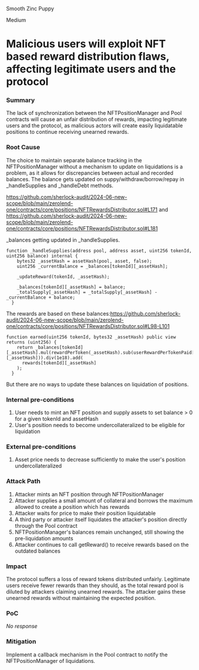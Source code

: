 Smooth Zinc Puppy

Medium

# Malicious users will exploit NFT based reward distribution flaws, affecting legitimate users and the protocol

### Summary

The lack of synchronization between the NFTPositionManager and Pool contracts will cause an unfair distribution of rewards, impacting legitimate users and the protocol, as malicious actors will create easily liquidatable positions to continue receiving unearned rewards.

### Root Cause

The choice to maintain separate balance tracking in the NFTPositionManager without a mechanism to update on liquidations is a problem, as it allows for discrepancies between actual and recorded balances. The balance gets updated on suppy/withdraw/borrow/repay  in _handleSupplies and _handleDebt methods.

https://github.com/sherlock-audit/2024-06-new-scope/blob/main/zerolend-one/contracts/core/positions/NFTRewardsDistributor.sol#L171 and https://github.com/sherlock-audit/2024-06-new-scope/blob/main/zerolend-one/contracts/core/positions/NFTRewardsDistributor.sol#L181

_balances getting updated in _handleSupplies.

```solidity
function _handleSupplies(address pool, address asset, uint256 tokenId, uint256 balance) internal {
    bytes32 _assetHash = assetHash(pool, asset, false);
    uint256 _currentBalance = _balances[tokenId][_assetHash];

    _updateReward(tokenId, _assetHash);

    _balances[tokenId][_assetHash] = balance;
    _totalSupply[_assetHash] = _totalSupply[_assetHash] - _currentBalance + balance;
  }
```

The rewards are based on these balances:https://github.com/sherlock-audit/2024-06-new-scope/blob/main/zerolend-one/contracts/core/positions/NFTRewardsDistributor.sol#L98-L101
```solidity
function earned(uint256 tokenId, bytes32 _assetHash) public view returns (uint256) {
    return _balances[tokenId][_assetHash].mul(rewardPerToken(_assetHash).sub(userRewardPerTokenPaid[tokenId][_assetHash])).div(1e18).add(
      rewards[tokenId][_assetHash]
    );
  }
  ```
  
  But there are no ways to update these balances on liquidation of positions.

### Internal pre-conditions

1. User needs to mint an NFT position and supply assets to set balance > 0 for a given tokenId and assetHash
2. User's position needs to become undercollateralized to be eligible for liquidation

### External pre-conditions

1. Asset price needs to decrease sufficiently to make the user's position undercollateralized

### Attack Path

1. Attacker mints an NFT position through NFTPositionManager
2. Attacker supplies a small amount of collateral and borrows the maximum allowed to create a position which has rewards
3. Attacker waits for price to make their position liquidatable
4. A third party or attacker itself liquidates the attacker's position directly through the Pool contract
5. NFTPositionManager's balances remain unchanged, still showing the pre-liquidation amounts
6. Attacker continues to call getReward() to receive rewards based on the outdated balances

### Impact

The protocol suffers a loss of reward tokens distributed unfairly. Legitimate users receive fewer rewards than they should, as the total reward pool is diluted by attackers claiming unearned rewards. The attacker gains these unearned rewards without maintaining the expected position.


### PoC

_No response_

### Mitigation

Implement a callback mechanism in the Pool contract to notify the NFTPositionManager of liquidations.
